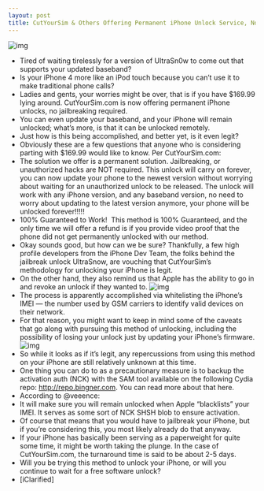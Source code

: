 ```yaml
---
layout: post
title: CutYourSim & Others Offering Permanent iPhone Unlock Service, No Jailbreak Required
---
```

![img](http://media.idownloadblog.com/wp-content/uploads/2011/04/CutYourSim-Tweet.png)
* Tired of waiting tirelessly for a version of UltraSn0w to come out that supports your updated baseband?
* Is your iPhone 4 more like an iPod touch because you can’t use it to make traditional phone calls?
* Ladies and gents, your worries might be over, that is if you have $169.99 lying around. CutYourSim.com is now offering permanent iPhone unlocks, no jailbreaking required.
* You can even update your baseband, and your iPhone will remain unlocked; what’s more, is that it can be unlocked remotely.
* Just how is this being accomplished, and better yet, is it even legit?
* Obviously these are a few questions that anyone who is considering parting with $169.99 would like to know. Per CutYourSim.com:
* The solution we offer is a permanent solution. Jailbreaking, or unauthorized hacks are NOT required. This unlock will carry on forever, you can now update your phone to the newest version without worrying about waiting for an unauthorized unlock to be released. The unlock will work with any iPhone version, and any baseband version, no need to worry about updating to the latest version anymore, your phone will be unlocked forever!!!!!
* 100% Guaranteed to Work!  This method is 100% Guaranteed, and the only time we will offer a refund is if you provide video proof that the phone did not get permanently unlocked with our method.
* Okay sounds good, but how can we be sure? Thankfully, a few high profile developers from the iPhone Dev Team, the folks behind the jailbreak unlock UltraSnow, are vouching that CutYourSim’s methodology for unlocking your iPhone is legit.
* On the other hand, they also remind us that Apple has the ability to go in and revoke an unlock if they wanted to.
![img](http://media.idownloadblog.com/wp-content/uploads/2011/04/MuscleNerd-Tweets-About-iPhone-Unlock.png)
* The process is apparently accomplished via whitelisting the iPhone’s IMEI — the number used by GSM carriers to identify valid devices on their network.
* For that reason, you might want to keep in mind some of the caveats that go along with pursuing this method of unlocking, including the possibility of losing your unlock just by updating your iPhone’s firmware.
![img](http://media.idownloadblog.com/wp-content/uploads/2011/04/Chronic-IMEI-tweet.png)
* So while it looks as if it’s legit, any repercussions from using this method on your iPhone are still relatively unknown at this time.
* One thing you can do to as a precautionary measure is to backup the activation auth (NCK) with the SAM tool available on the following Cydia repo: http://repo.bingner.com. You can read more about that here.
* According to @veeence:
* It will make sure you will remain unlocked when Apple “blacklists” your IMEI. It serves as some sort of NCK SHSH blob to ensure activation.
* Of course that means that you would have to jailbreak your iPhone, but if you’re considering this, you most likely already do that anyway.
* If your iPhone has basically been serving as a paperweight for quite some time, it might be worth taking the plunge. In the case of CutYourSim.com, the turnaround time is said to be about 2-5 days.
* Will you be trying this method to unlock your iPhone, or will you continue to wait for a free software unlock?
* [iClarified]

